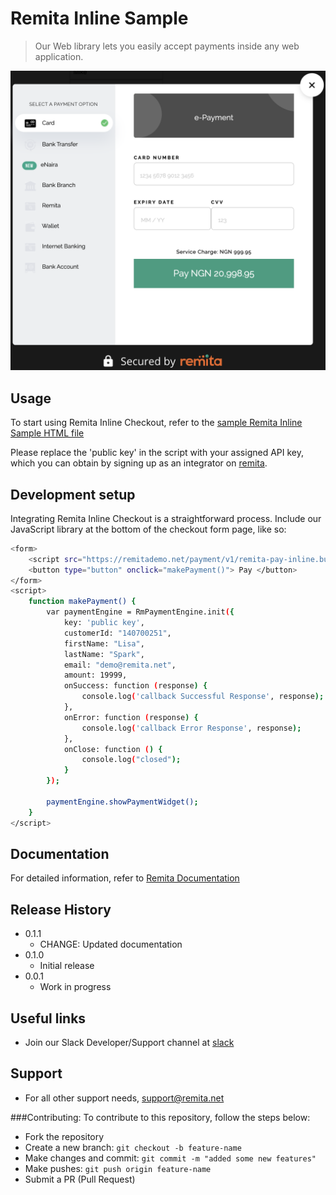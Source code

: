 # Remita Inline Sample
> Our Web library lets you easily accept payments inside any web application.

![](payment-image.png)

## Usage

To start using Remita Inline Checkout, refer to the [sample Remita Inline Sample HTML file](remita-inline-sample.html)

Please replace the 'public key' in the script with your assigned API key, which you can obtain by signing up as an integrator on [remita](https://remita.net).

## Development setup

Integrating Remita Inline Checkout is a straightforward process. Include our JavaScript library at the bottom of the checkout form page, like so:
```sh
<form>
    <script src="https://remitademo.net/payment/v1/remita-pay-inline.bundle.js"></script>
    <button type="button" onclick="makePayment()"> Pay </button> 
</form>
<script>
    function makePayment() {
        var paymentEngine = RmPaymentEngine.init({
            key: 'public key',
            customerId: "140700251",
            firstName: "Lisa",
            lastName: "Spark",
            email: "demo@remita.net",
            amount: 19999,
            onSuccess: function (response) {
                console.log('callback Successful Response', response);
            },
            onError: function (response) {
                console.log('callback Error Response', response);
            },
            onClose: function () {
                console.log("closed");
            }
        });
    
        paymentEngine.showPaymentWidget();
    }
</script>

```
## Documentation
For detailed information, refer to [Remita Documentation](https://remita.net/developers/)

## Release History

* 0.1.1
    * CHANGE: Updated documentation
* 0.1.0
    * Initial release
* 0.0.1
    * Work in progress


## Useful links
* Join our Slack Developer/Support channel at [slack](http://bit.ly/RemitaDevSlack)
    
## Support
- For all other support needs, support@remita.net

###Contributing: To contribute to this repository, follow the steps below:

- Fork the repository
- Create a new branch: `git checkout -b feature-name`
- Make changes and commit: `git commit -m "added some new features"`
- Make pushes: `git push origin feature-name`
- Submit a PR (Pull Request)
